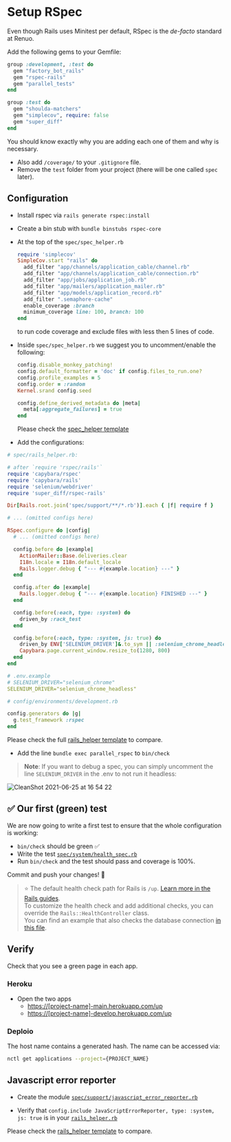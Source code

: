 # Setup RSpec

Even though Rails uses Minitest per default, RSpec is the *de-facto* standard at Renuo.

Add the following gems to your Gemfile:

```ruby
group :development, :test do
  gem "factory_bot_rails"
  gem "rspec-rails"
  gem "parallel_tests"
end

group :test do
  gem "shoulda-matchers"
  gem "simplecov", require: false
  gem "super_diff"
end
```

You should know exactly why you are adding each one of them and why is necessary.

* Also add `/coverage/` to your `.gitignore` file.
* Remove the `test` folder from your project (there will be one called `spec` later).

## Configuration

* Install rspec via `rails generate rspec:install`
* Create a bin stub with `bundle binstubs rspec-core`
* At the top of the `spec/spec_helper.rb`

  ```ruby
  require 'simplecov'
  SimpleCov.start "rails" do
    add_filter "app/channels/application_cable/channel.rb"
    add_filter "app/channels/application_cable/connection.rb"
    add_filter "app/jobs/application_job.rb"
    add_filter "app/mailers/application_mailer.rb"
    add_filter "app/models/application_record.rb"
    add_filter ".semaphore-cache"
    enable_coverage :branch
    minimum_coverage line: 100, branch: 100
  end
  ```

  to run code coverage and exclude files with less then 5 lines of code.

* Inside `spec/spec_helper.rb` we suggest you to uncomment/enable the following:

  ```ruby
  config.disable_monkey_patching!
  config.default_formatter = 'doc' if config.files_to_run.one?
  config.profile_examples = 5
  config.order = :random
  Kernel.srand config.seed

  config.define_derived_metadata do |meta|
    meta[:aggregate_failures] = true
  end
  ```

  Please check the [spec_helper template](../templates/spec/spec_helper.rb)

* Add the configurations:

```rb
# spec/rails_helper.rb:

# after `require 'rspec/rails'`
require 'capybara/rspec'
require 'capybara/rails'
require 'selenium/webdriver'
require 'super_diff/rspec-rails'

Dir[Rails.root.join('spec/support/**/*.rb')].each { |f| require f }

# ... (omitted configs here)

RSpec.configure do |config|
  # ... (omitted configs here)

  config.before do |example|
    ActionMailer::Base.deliveries.clear
    I18n.locale = I18n.default_locale
    Rails.logger.debug { "--- #{example.location} ---" }
  end

  config.after do |example|
    Rails.logger.debug { "--- #{example.location} FINISHED ---" }
  end

  config.before(:each, type: :system) do
    driven_by :rack_test
  end

  config.before(:each, type: :system, js: true) do
    driven_by ENV['SELENIUM_DRIVER']&.to_sym || :selenium_chrome_headless
    Capybara.page.current_window.resize_to(1280, 800)
  end
end
```

```yml
# .env.example  
# SELENIUM_DRIVER="selenium_chrome"
SELENIUM_DRIVER="selenium_chrome_headless"
```

```rb
# config/environments/development.rb

config.generators do |g|
  g.test_framework :rspec
end

```

Please check the full [rails_helper template](../templates/spec/rails_helper.rb) to compare.

* Add the line `bundle exec parallel_rspec` to `bin/check`

> **Note**: If you want to debug a spec, you can simply uncomment the line `SELENIUM_DRIVER` in the .env to not run it headless:

![CleanShot 2021-06-25 at 16 54 22](https://user-images.githubusercontent.com/1319150/123443347-1bbcae80-d5d6-11eb-8ba5-0d2c9ae4a37c.gif)

## :white_check_mark: Our first (green) test

We are now going to write a first test to ensure that the whole configuration is working:

* `bin/check` should be green :white_check_mark:
* Write the test [`spec/system/health_spec.rb`](../templates/spec/system/health_spec.rb)
* Run `bin/check` and the test should pass and coverage is 100%.

Commit and push your changes! :tada:

> ⭐️ The default health check path for Rails is `/up`. [Learn more in the Rails guides](https://edgeapi.rubyonrails.org/classes/Rails/HealthController.html).\
> To customize the health check and add additional checks, you can override the `Rails::HealthController` class.\
> You can find an example that also checks the database connection [in this file](../templates/app/controllers/rails/health_controller.rb).

## Verify

Check that you see a green page in each app.

### Heroku

* Open the two apps
  * <https://[project-name]-main.herokuapp.com/up>
  * <https://[project-name]-develop.herokuapp.com/up>

### Deploio

The host name contains a generated hash. The name can be accessed via:

```sh
nctl get applications --project={PROJECT_NAME}
```

## Javascript error reporter

* Create the module [`spec/support/javascript_error_reporter.rb`](../templates/spec/support/javascript_error_reporter.rb)

* Verify that `config.include JavaScriptErrorReporter, type: :system, js: true` is in your [`rails_helper.rb`](../templates/spec/rails_helper.rb)

Please check the [rails_helper template](../templates/spec/rails_helper.rb) to compare.

